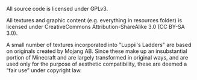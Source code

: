 All source code is licensed under GPLv3.

All textures and graphic content (e.g. everything in resources folder) is licensed under CreativeCommons Attribution-ShareAlike 3.0 (CC BY-SA 3.0).

A small number of textures incorporated into "Luppii's Ladders" are based on originals created by Mojang AB. Since these make up an insubstantial portion of Minecraft and are largely transformed in original ways, and are used only for the purpose of aesthetic compatibility, these are deemed a “fair use” under copyright law.
